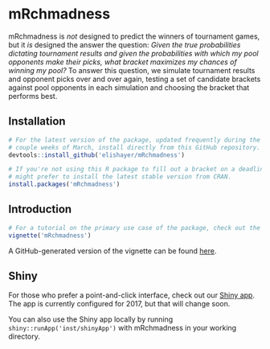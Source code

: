 # mRchmadness
mRchmadness is *not* designed to predict the winners of tournament games, but
it *is* designed the answer the question: *Given the true probabilities
dictating tournament results and given the probabilities with which my pool
opponents make their picks, what bracket maximizes my chances of winning my
pool?* To answer this question, we simulate tournament results and opponent
picks over and over again, testing a set of candidate brackets against pool
opponents in each simulation and choosing the bracket that performs best.

## Installation

``` r
# For the latest version of the package, updated frequently during the first
# couple weeks of March, install directly from this GitHub repository.
devtools::install_github('elishayer/mRchmadness')

# If you're not using this R package to fill out a bracket on a deadline, you
# might prefer to install the latest stable version from CRAN.
install.packages('mRchmadness')
```

## Introduction

``` r
# For a tutorial on the primary use case of the package, check out the vignette
vignette('mRchmadness')
```

A GitHub-generated version of the vignette can be found [here](https://github.com/elishayer/mRchmadness/blob/master/vignettes/mRchmadness.Rmd).

## Shiny

For those who prefer a point-and-click interface, check out our
[Shiny app](https://saberpowers.shinyapps.io/mRchmadness/).
The app is currently configured for 2017, but that will change soon.

You can also use the Shiny app locally by running `shiny::runApp('inst/shinyApp')` with mRchmadness in your working directory.
